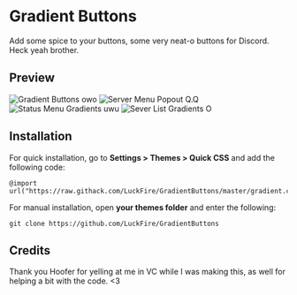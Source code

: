 # Gradient Buttons
Add some spice to your buttons, some very neat-o buttons for Discord. Heck yeah brother.

## Preview
![Gradient Buttons owo](https://cdn.discordapp.com/attachments/738968109288914976/747875750211747992/jfU46311eU.gif)
![Server Menu Popout Q.Q](https://cdn.discordapp.com/attachments/738968109288914976/747881491698024598/hST0ErlUIr.gif)
![Status Menu Gradients uwu](https://cdn.discordapp.com/attachments/738968109288914976/747874809836339201/aIXhec9Ygk.gif)
![Sever List Gradients O](https://cdn.discordapp.com/attachments/738968109288914976/747878993419829380/JKK6FuwR8C.gif)

## Installation
For quick installation, go to **Settings > Themes > Quick CSS** and add the following code:

    @import url("https://raw.githack.com/LuckFire/GradientButtons/master/gradient.css");
    
For manual installation, open **your themes folder** and enter the following:

    git clone https://github.com/LuckFire/GradientButtons

## Credits
Thank you Hoofer for yelling at me in VC while I was making this, as well for helping a bit with the code. <3
